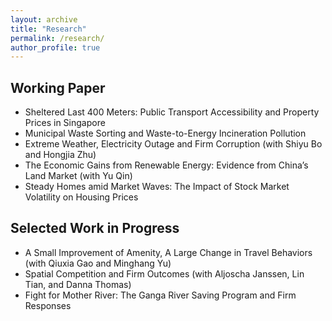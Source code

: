 ```yaml
---
layout: archive
title: "Research"
permalink: /research/
author_profile: true
---
```


## Working Paper
 - Sheltered Last 400 Meters: Public Transport Accessibility and Property Prices in Singapore
- Municipal Waste Sorting and Waste-to-Energy Incineration Pollution
- Extreme Weather, Electricity Outage and Firm Corruption (with Shiyu Bo and Hongjia Zhu)
- The Economic Gains from Renewable Energy: Evidence from China’s Land Market (with Yu Qin)
- Steady Homes amid Market Waves: The Impact of Stock Market Volatility on Housing Prices


## Selected Work in Progress
- A Small Improvement of Amenity, A Large Change in Travel Behaviors  (with Qiuxia Gao and Minghang Yu)
- Spatial Competition and Firm Outcomes (with Aljoscha Janssen, Lin Tian, and Danna Thomas) 
- Fight for Mother River: The Ganga River Saving Program and Firm Responses
